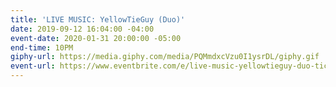 ```yaml
---
title: 'LIVE MUSIC: YellowTieGuy (Duo)'
date: 2019-09-12 16:04:00 -04:00
event-date: 2020-01-31 20:00:00 -05:00
end-time: 10PM
giphy-url: https://media.giphy.com/media/PQMmdxcVzu0I1ysrDL/giphy.gif
event-url: https://www.eventbrite.com/e/live-music-yellowtieguy-duo-tickets-82736443931
---
```


